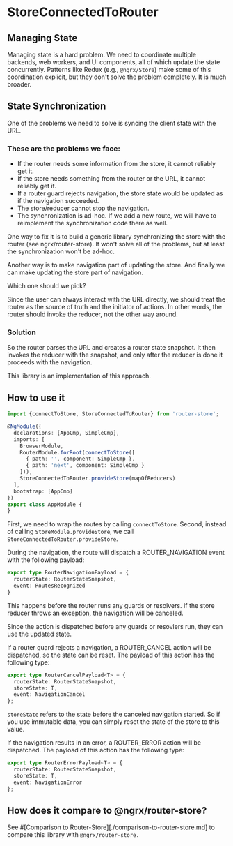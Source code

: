 # StoreConnectedToRouter

## Managing State

Managing state is a hard problem. We need to coordinate multiple backends, web workers, and UI components, all of which update the state concurrently. Patterns like Redux (e.g., `@ngrx/Store`) make some of this coordination explicit, but they don't solve the problem completely. It is much broader.


## State Synchronization

One of the problems we need to solve is syncing the client state with the URL.

### These are the problems we face:

* If the router needs some information from the store, it cannot reliably get it.
* If the store needs something from the router or the URL, it cannot reliably get it.
* If a router guard rejects navigation, the store state would be updated as if the navigation succeeded.
* The store/reducer cannot stop the navigation.
* The synchronization is ad-hoc. If we add a new route, we will have to reimplement the synchronization code there as well.

One way to fix it is to build a generic library synchronizing the store with the router (see ngrx/router-store). It won't solve all of the problems, but at least the synchronization won't be ad-hoc.

Another way is to make navigation part of updating the store. And finally we can make updating the store part of navigation.

Which one should we pick?

Since the user can always interact with the URL directly, we should treat the router as the source of truth and the initiator of actions. In other words, the router should invoke the reducer, not the other way around.

### Solution

So the router parses the URL and creates a router state snapshot. It then invokes the reducer with the snapshot, and only after the reducer is done it proceeds with the navigation.

This library is an implementation of this approach.

## How to use it

```typescript
import {connectToStore, StoreConnectedToRouter} from 'router-store';

@NgModule({
  declarations: [AppCmp, SimpleCmp],
  imports: [
    BrowserModule,
    RouterModule.forRoot(connectToStore([
      { path: '', component: SimpleCmp },
      { path: 'next', component: SimpleCmp }
    ])),
    StoreConnectedToRouter.provideStore(mapOfReducers)
  ],
  bootstrap: [AppCmp]
})
export class AppModule {
}
```

First, we need to wrap the routes by calling `connectToStore`. Second, instead of calling `StoreModule.provideStore`, we call `StoreConnectedToRouter.provideStore`.

During the navigation, the route will dispatch a ROUTER_NAVIGATION event with the following payload:

```typescript
export type RouterNavigationPayload = {
  routerState: RouterStateSnapshot,
  event: RoutesRecognized
}
```

This happens before the router runs any guards or resolvers. If the store reducer throws an exception, the navigation will be canceled.

Since the action is dispatched before any guards or resovlers run, they can use the updated state.

If a router guard rejects a navigation, a ROUTER_CANCEL action will be dispatched, so the state can be reset. The payload of this action has the following type:

```typescript
export type RouterCancelPayload<T> = {
  routerState: RouterStateSnapshot,
  storeState: T,
  event: NavigationCancel
};
```

`storeState` refers to the state before the canceled navigation started. So if you use immutable data, you can simply reset the state of the store to this value.

If the navigation results in an error, a ROUTER_ERROR action will be dispatched. The payload of this action has the following type:

```typescript
export type RouterErrorPayload<T> = {
  routerState: RouterStateSnapshot,
  storeState: T,
  event: NavigationError
};
```

## How does it compare to @ngrx/router-store?

See #[Comparison to Router-Store][./comparison-to-router-store.md] to compare this library with `@ngrx/router-store.`